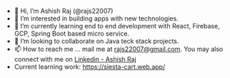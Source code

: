 - 👋 Hi, I’m Ashish Raj (@rajs22007)
- 👀 I’m interested in building apps with new technologies.
- 🌱 I’m currently learning end to end development with React, Firebase, GCP, Spring Boot based micro service.
- 💞️ I’m looking to collaborate on Java teck stack projects.
- 📫 How to reach me ... mail me at rajs22007@gmail.com. You may also connect with me on [Linkedin - Ashish Raj](https://www.linkedin.com/in/rajs22007/)
- Current learning work: https://siesta-cart.web.app/

<!---
rajs22007/rajs22007 is a ✨ special ✨ repository because its `README.md` (this file) appears on your GitHub profile.
You can click the Preview link to take a look at your changes.
--->
